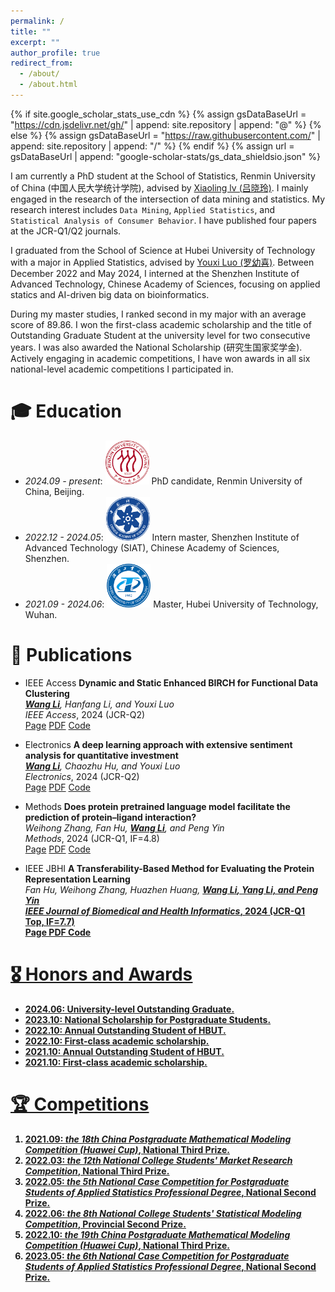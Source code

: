 ```yaml
---
permalink: /
title: ""
excerpt: ""
author_profile: true
redirect_from: 
  - /about/
  - /about.html
---
```


{% if site.google_scholar_stats_use_cdn %}
{% assign gsDataBaseUrl = "https://cdn.jsdelivr.net/gh/" | append: site.repository | append: "@" %}
{% else %}
{% assign gsDataBaseUrl = "https://raw.githubusercontent.com/" | append: site.repository | append: "/" %}
{% endif %}
{% assign url = gsDataBaseUrl | append: "google-scholar-stats/gs_data_shieldsio.json" %}

<span class='anchor' id='about-me'></span>

I am currently a PhD student at the School of Statistics, Renmin University of China (中国人民大学统计学院), advised by [Xiaoling lv (吕晓玲)](http://cfas.ruc.edu.cn/kydw/zzyjy/lxl/index.htm). I mainly engaged in the research of the intersection of data mining and statistics. My research interest includes `Data Mining`, `Applied Statistics`, and `Statistical Analysis of Consumer Behavior`. I have published four papers at the JCR-Q1/Q2 journals.

I graduated from the School of Science at Hubei University of Technology with a major in Applied Statistics, advised by [Youxi Luo (罗幼喜)](http://cfas.ruc.edu.cn/kydw/zzyjy/lxl/index.htm). Between December 2022 and May 2024, I interned at the Shenzhen Institute of Advanced Technology, Chinese Academy of Sciences, focusing on applied statics and AI-driven big data on bioinformatics.

During my master studies, I ranked second in my major with an average score of 89.86. I won the first-class academic scholarship and the title of Outstanding Graduate Student at the university level for two consecutive years. I was also awarded the National Scholarship (研究生国家奖学金). Actively engaging in academic competitions, I have won awards in all six national-level academic competitions I participated in.


# 🎓 Education
- *2024.09 - present*: <img src='./images/ruc.png' style='width: 5em;'> PhD candidate, Renmin University of China, Beijing.
- *2022.12 - 2024.05*: <img src='./images/ucas.png' style='width: 5em;'> Intern master, Shenzhen Institute of Advanced Technology (SIAT), Chinese Academy of Sciences, Shenzhen.
- *2021.09 - 2024.06*: <img src='./images/hbut.png' style='width: 5em;'> Master, Hubei University of Technology, Wuhan.


# 📝 Publications
- <span class='paper-badge'>IEEE Access</span> **Dynamic and Static Enhanced BIRCH for Functional Data Clustering**<br>
  _<u><b>Wang Li</b></u>, Hanfang Li, and Youxi Luo_<br>
  _IEEE Access_, 2024 (JCR-Q2)<br>
  <span class='paper-asset'><a href="https://doi.org/10.1109/ACCESS.2023.3322929">Page</a></span> <span class='paper-asset'><a href="https://ieeexplore.ieee.org/stamp/stamp.jsp?tp=&arnumber=10274088">PDF</a></span> <span class='paper-asset'><a href="https://github.com/SallyLi0606/DSE-BIRCH">Code</a></span>

- <span class='paper-badge'>Electronics</span> **A deep learning approach with extensive sentiment analysis for quantitative investment**<br>
  _<u><b>Wang Li</b></u>, Chaozhu Hu, and Youxi Luo_<br>
  _Electronics_, 2024 (JCR-Q2)<br>
  <span class='paper-asset'><a href="https://doi.org/10.3390/electronics12183960">Page</a></span> <span class='paper-asset'><a href="https://www.mdpi.com/2079-9292/12/18/3960/pdf?version=1695202432">PDF</a></span> <span class='paper-asset'><a href="https://github.com/SallyLi0606/Quant">Code</a></span>

- <span class='paper-badge'>Methods</span> **Does protein pretrained language model facilitate the prediction of protein–ligand interaction?**<br>
  _Weihong Zhang, Fan Hu, <u><b>Wang Li</b></u>, and Peng Yin_<br>
  _Methods_, 2024 (JCR-Q1, IF=4.8)<br>
  <span class='paper-asset'><a href="https://doi.org/10.1016/j.ymeth.2023.08.016">Page</a></span> <span class='paper-asset'><a href="https://drive.google.com/file/u/0/d/1hvl9Qv9IOomUONblO1SUR71X7TALEOQL/view">PDF</a></span> <span class='paper-asset'><a href="https://github.com/brian-zZZ/PLM-PLI">Code</a></span>

- <span class='paper-badge'>IEEE JBHI</span> **A Transferability-Based Method for Evaluating the Protein Representation Learning**<br>
  _Fan Hu, Weihong Zhang, Huazhen Huang, <u><b>Wang Li<u><b>, Yang Li, and Peng Yin_<br>
  _IEEE Journal of Biomedical and Health Informatics_, 2024 (JCR-Q1 Top, IF=7.7)<br>
  <span class='paper-asset'><a href="https://doi.org/10.1109/JBHI.2024.3370680">Page</a></span> <span class='paper-asset'><a href="https://drive.google.com/file/u/0/d/1TLncJUIr1evNcXo0sYERoD1sbhJZx8xw/view">PDF</a></span> <span class='paper-asset'><a href="[https://github.com/SallyLi0606/DSE-BIRCH](https://github.com/SIAT-code/OTMTD)">Code</a></span>


# 🎖 Honors and Awards
- 2024.06: University-level Outstanding Graduate.
- 2023.10: **National Scholarship for Postgraduate Students**.
- 2022.10: Annual Outstanding Student of HBUT.
- 2022.10: First-class academic scholarship.
- 2021.10: Annual Outstanding Student of HBUT.
- 2021.10: First-class academic scholarship.


# 🏆 Competitions
1. 2021.09: *the 18th China Postgraduate Mathematical Modeling Competition (Huawei Cup)*, National Third Prize.
2. 2022.03: *the 12th National College Students' Market Research Competition*, National Third Prize.
3. 2022.05: *the 5th National Case Competition for Postgraduate Students of Applied Statistics Professional Degree*, National Second Prize.
4. 2022.06: *the 8th National College Students' Statistical Modeling Competition*, Provincial Second Prize.
5. 2022.10: *the 19th China Postgraduate Mathematical Modeling Competition (Huawei Cup)*, National Third Prize.
6. 2023.05: *the 6th National Case Competition for Postgraduate Students of Applied Statistics Professional Degree*, National Second Prize.


<script type='text/javascript' id='clustrmaps' src='//cdn.clustrmaps.com/map_v2.js?cl=ffffff&w=300&t=tt&d=j0ptY-6JpAT4iYhlPLvIVc84KkM7Bdq4m7afqNdB6K0'></script>
<!-- <script type="text/javascript" id="clustrmaps" src="//clustrmaps.com/map_v2.js?d=j0ptY-6JpAT4iYhlPLvIVc84KkM7Bdq4m7afqNdB6K0&cl=ffffff&w=600"></script> -->

